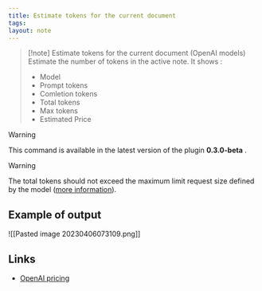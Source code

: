 ```yaml
---
title: Estimate tokens for the current document
tags: 
layout: note 
---
```

> [!note] Estimate tokens for the current document (OpenAI models)
> Estimate the number of tokens in the active note. It shows : 
> * Model
> * Prompt tokens
> * Comletion tokens
> * Total tokens
> * Max tokens
> * Estimated Price

> [!warning] 
>  This command is available in the latest version of the plugin **0.3.0-beta** .

> [!warning] 
>  The total tokens should not exceed the maximum limit request size defined by the model ([more information](https://platform.openai.com/docs/models/gpt-3-5)). 

## Example of output
![[Pasted image 20230406073109.png]]

## Links
* [OpenAI pricing](https://openai.com/pricing)
